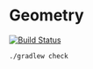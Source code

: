 # Geometry

[![Build Status](https://travis-ci.org/ffbit/geometry.svg?branch=master)](https://travis-ci.org/ffbit/geometry)

`./gradlew check`
